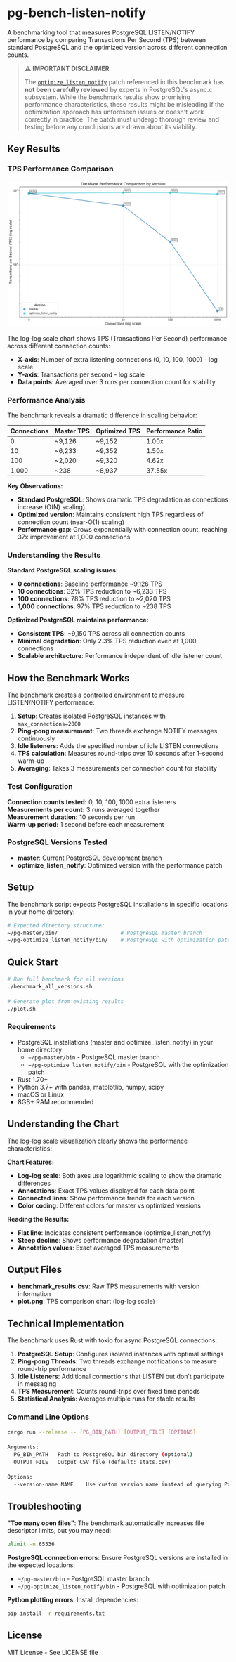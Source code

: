 # pg-bench-listen-notify

A benchmarking tool that measures PostgreSQL LISTEN/NOTIFY performance by comparing Transactions Per Second (TPS) between standard PostgreSQL and the optimized version across different connection counts.

> **⚠️ IMPORTANT DISCLAIMER**
>
> The [`optimize_listen_notify`](https://github.com/joelonsql/postgresql/commit/aba0ffb2a9e1c5d77393a92c0ce43a968c23cbb5) patch referenced in this benchmark has **not been carefully reviewed** by experts in PostgreSQL's async.c subsystem. While the benchmark results show promising performance characteristics, these results might be misleading if the optimization approach has unforeseen issues or doesn't work correctly in practice. The patch must undergo thorough review and testing before any conclusions are drawn about its viability.

## Key Results

### TPS Performance Comparison
![TPS Performance](plot.png)

The log-log scale chart shows TPS (Transactions Per Second) performance across different connection counts:
- **X-axis**: Number of extra listening connections (0, 10, 100, 1000) - log scale
- **Y-axis**: Transactions per second - log scale  
- **Data points**: Averaged over 3 runs per connection count for stability

### Performance Analysis

The benchmark reveals a dramatic difference in scaling behavior:

| Connections | Master TPS | Optimized TPS | Performance Ratio |
|-------------|------------|---------------|-------------------|
| 0           | ~9,126     | ~9,152        | 1.00x            |
| 10          | ~6,233     | ~9,352        | 1.50x            |
| 100         | ~2,020     | ~9,320        | 4.62x            |
| 1,000       | ~238       | ~8,937        | 37.55x           |

**Key Observations:**
- **Standard PostgreSQL**: Shows dramatic TPS degradation as connections increase (O(N) scaling)
- **Optimized version**: Maintains consistent high TPS regardless of connection count (near-O(1) scaling)
- **Performance gap**: Grows exponentially with connection count, reaching 37x improvement at 1,000 connections

### Understanding the Results

**Standard PostgreSQL scaling issues:**
- **0 connections**: Baseline performance ~9,126 TPS
- **10 connections**: 32% TPS reduction to ~6,233 TPS  
- **100 connections**: 78% TPS reduction to ~2,020 TPS
- **1,000 connections**: 97% TPS reduction to ~238 TPS

**Optimized PostgreSQL maintains performance:**
- **Consistent TPS**: ~9,150 TPS across all connection counts
- **Minimal degradation**: Only 2.3% TPS reduction even at 1,000 connections
- **Scalable architecture**: Performance independent of idle listener count

## How the Benchmark Works

The benchmark creates a controlled environment to measure LISTEN/NOTIFY performance:

1. **Setup**: Creates isolated PostgreSQL instances with `max_connections=2000`
2. **Ping-pong measurement**: Two threads exchange NOTIFY messages continuously
3. **Idle listeners**: Adds the specified number of idle LISTEN connections
4. **TPS calculation**: Measures round-trips over 10 seconds after 1-second warm-up
5. **Averaging**: Takes 3 measurements per connection count for stability

### Test Configuration

**Connection counts tested:** 0, 10, 100, 1000 extra listeners  
**Measurements per count:** 3 runs averaged together  
**Measurement duration:** 10 seconds per run  
**Warm-up period:** 1 second before each measurement

### PostgreSQL Versions Tested

- **master**: Current PostgreSQL development branch
- **optimize_listen_notify**: Optimized version with the performance patch

## Setup

The benchmark script expects PostgreSQL installations in specific locations in your home directory:

```bash
# Expected directory structure:
~/pg-master/bin/                    # PostgreSQL master branch
~/pg-optimize_listen_notify/bin/    # PostgreSQL with optimization patch
```

## Quick Start

```bash
# Run full benchmark for all versions
./benchmark_all_versions.sh

# Generate plot from existing results
./plot.sh
```

### Requirements

- PostgreSQL installations (master and optimize_listen_notify) in your home directory:
  - `~/pg-master/bin` - PostgreSQL master branch
  - `~/pg-optimize_listen_notify/bin` - PostgreSQL with the optimization patch
- Rust 1.70+
- Python 3.7+ with pandas, matplotlib, numpy, scipy
- macOS or Linux
- 8GB+ RAM recommended

## Understanding the Chart

The log-log scale visualization clearly shows the performance characteristics:

**Chart Features:**
- **Log-log scale**: Both axes use logarithmic scaling to show the dramatic differences
- **Annotations**: Exact TPS values displayed for each data point
- **Connected lines**: Show performance trends for each version
- **Color coding**: Different colors for master vs optimized versions

**Reading the Results:**
- **Flat line**: Indicates consistent performance (optimize_listen_notify)
- **Steep decline**: Shows performance degradation (master)
- **Annotation values**: Exact averaged TPS measurements

## Output Files

- **benchmark_results.csv**: Raw TPS measurements with version information
- **plot.png**: TPS comparison chart (log-log scale)

## Technical Implementation

The benchmark uses Rust with tokio for async PostgreSQL connections:

1. **PostgreSQL Setup**: Configures isolated instances with optimal settings
2. **Ping-pong Threads**: Two threads exchange notifications to measure round-trip performance
3. **Idle Listeners**: Additional connections that LISTEN but don't participate in messaging
4. **TPS Measurement**: Counts round-trips over fixed time periods
5. **Statistical Analysis**: Averages multiple runs for stable results

### Command Line Options

```bash
cargo run --release -- [PG_BIN_PATH] [OUTPUT_FILE] [OPTIONS]

Arguments:
  PG_BIN_PATH   Path to PostgreSQL bin directory (optional)
  OUTPUT_FILE   Output CSV file (default: stats.csv)

Options:
  --version-name NAME    Use custom version name instead of querying PostgreSQL
```

## Troubleshooting

**"Too many open files"**: The benchmark automatically increases file descriptor limits, but you may need:
```bash
ulimit -n 65536
```

**PostgreSQL connection errors**: Ensure PostgreSQL versions are installed in the expected locations:
- `~/pg-master/bin` - PostgreSQL master branch
- `~/pg-optimize_listen_notify/bin` - PostgreSQL with optimization patch

**Python plotting errors**: Install dependencies:
```bash
pip install -r requirements.txt
```

## License

MIT License - See LICENSE file
